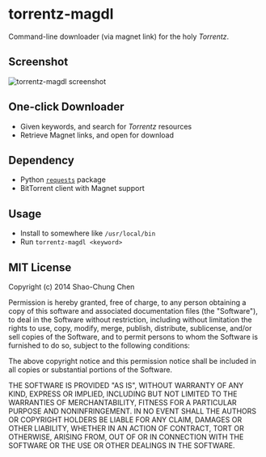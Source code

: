 # torrentz-magdl
Command-line downloader (via magnet link) for the holy _Torrentz_.


## Screenshot
![torrentz-magdl screenshot](https://raw.github.com/dannvix/torrentz-magdl/master/screenshot.png)


## One-click Downloader
* Given keywords, and search for _Torrentz_ resources
* Retrieve Magnet links, and open for download


## Dependency
* Python [`requests`](http://docs.python-requests.org/en/latest/) package
* BitTorrent client with Magnet support


## Usage
* Install to somewhere like `/usr/local/bin`
* Run `torrentz-magdl <keyword>`


## MIT License
Copyright (c) 2014 Shao-Chung Chen

Permission is hereby granted, free of charge, to any person obtaining a copy
of this software and associated documentation files (the "Software"), to deal
in the Software without restriction, including without limitation the rights
to use, copy, modify, merge, publish, distribute, sublicense, and/or sell
copies of the Software, and to permit persons to whom the Software is
furnished to do so, subject to the following conditions:

The above copyright notice and this permission notice shall be included in
all copies or substantial portions of the Software.

THE SOFTWARE IS PROVIDED "AS IS", WITHOUT WARRANTY OF ANY KIND, EXPRESS OR
IMPLIED, INCLUDING BUT NOT LIMITED TO THE WARRANTIES OF MERCHANTABILITY,
FITNESS FOR A PARTICULAR PURPOSE AND NONINFRINGEMENT. IN NO EVENT SHALL THE
AUTHORS OR COPYRIGHT HOLDERS BE LIABLE FOR ANY CLAIM, DAMAGES OR OTHER
LIABILITY, WHETHER IN AN ACTION OF CONTRACT, TORT OR OTHERWISE, ARISING FROM,
OUT OF OR IN CONNECTION WITH THE SOFTWARE OR THE USE OR OTHER DEALINGS IN
THE SOFTWARE.
